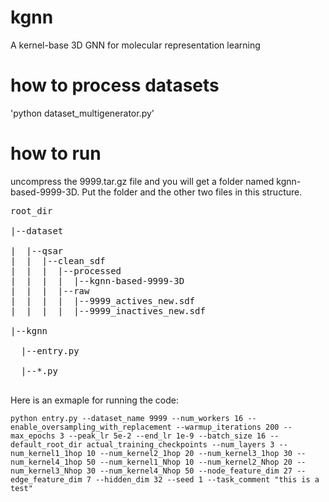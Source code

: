 # kgnn
A kernel-base 3D GNN for molecular representation learning

<!-- # dataset
This repo does NOT include the dataset. Please download the dataset from https://github.com/PattanaikL/chiral_gnn/tree/cda134523996d26f94f4c92ffad8c373d79731a0/data/d4_docking -->

# how to process datasets

'python dataset_multigenerator.py'

# how to run
uncompress the 9999.tar.gz file and you will get a folder named kgnn-based-9999-3D. Put the folder and the other two files in this structure.

<pre>
root_dir

|--dataset

|  |--qsar
|  |  |--clean_sdf
|  |  |  |--processed
|  |  |  |  |--kgnn-based-9999-3D
|  |  |  |--raw
|  |  |  |  |--9999_actives_new.sdf
|  |  |  |  |--9999_inactives_new.sdf
  
|--kgnn

  |--entry.py

  |--*.py

</pre>

Here is an exmaple for running the code:

`python entry.py --dataset_name 9999 --num_workers 16 --enable_oversampling_with_replacement --warmup_iterations 200 --max_epochs 3 --peak_lr 5e-2 --end_lr 1e-9 --batch_size 16 --default_root_dir actual_training_checkpoints --num_layers 3 --num_kernel1_1hop 10 --num_kernel2_1hop 20 --num_kernel3_1hop 30 --num_kernel4_1hop 50 --num_kernel1_Nhop 10 --num_kernel2_Nhop 20 --num_kernel3_Nhop 30 --num_kernel4_Nhop 50 --node_feature_dim 27 --edge_feature_dim 7 --hidden_dim 32 --seed 1 --task_comment "this is a test"`
